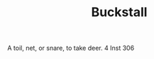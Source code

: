 ---
title: Buckstall
letter: B
permalink: "/definitions/bld-buckstall.html"
body: A toil, net, or snare, to take deer. 4 Inst 306
published_at: '2018-07-07'
source: Black's Law Dictionary 2nd Ed (1910)
layout: post
---